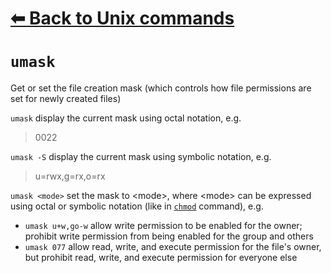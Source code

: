 # [⬅ Back	to Unix commands](unix.md)
# `umask`
Get or set the file creation mask (which controls how file permissions are set for newly created files)

`umask` display the current mask using octal notation, e.g.
>0022

`umask -S` display the current mask using symbolic notation, e.g.
>u=rwx,g=rx,o=rx

`umask <mode>` set the mask to &lt;mode&gt;, where &lt;mode&gt; can be expressed using octal or symbolic notation (like in [`chmod`](chmod.md) command), e.g.
 - `umask u+w,go-w` allow write permission to be enabled for the owner; prohibit write permission from being enabled for the group and others
 - `umask 077` allow read, write, and execute permission for the file's owner, but prohibit read, write, and execute permission for everyone else

